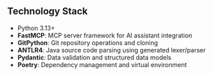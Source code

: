 ## Technology Stack

- Python 3.13+
- **FastMCP**: MCP server framework for AI assistant integration
- **GitPython**: Git repository operations and cloning
- **ANTLR4**: Java source code parsing using generated lexer/parser
- **Pydantic**: Data validation and structured data models
- **Poetry**: Dependency management and virtual environment
